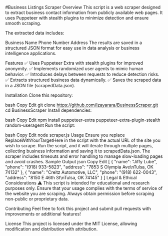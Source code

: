 #Business Listings Scraper
Overview
This script is a web scraper designed to extract business contact information from publicly available web pages. It uses Puppeteer with stealth plugins to minimize detection and ensure smooth scraping.

The extracted data includes:

Business Name
Phone Number
Address
The results are saved in a structured JSON format for easy use in data analysis or business intelligence applications.

Features
✅ Uses Puppeteer Extra with stealth plugins for improved anonymity.
✅ Implements randomized user agents to mimic human behavior.
✅ Introduces delays between requests to reduce detection risks.
✅ Extracts structured business data dynamically.
✅ Saves the scraped data in a JSON file (scrapedData.json).

Installation
Clone this repository:

bash
Copy
Edit
git clone https://github.com/Izayarara/BusinessScraper.git
cd BusinessScraper
Install dependencies:

bash
Copy
Edit
npm install puppeteer-extra puppeteer-extra-plugin-stealth random-useragent
Run the script:

bash
Copy
Edit
node scraper.js
Usage
Ensure you replace ReplaceWithYourTargetHere in the script with the actual URL of the site you wish to scrape.
Run the script, and it will iterate through multiple pages, collecting business information and saving it to scrapedData.json.
The scraper includes timeouts and error handling to manage slow-loading pages and avoid crashes.
Sample Output
json
Copy
Edit
[
  {
    "name": "Jiffy Lube",
    "phone": "(918) 933-5823",
    "address": "7853 S Olympia Ave\nTulsa, OK 74132"
  },
  {
    "name": "Creitz Automotive, LLC",
    "phone": "(918) 622-0043",
    "address": "8150 E 46th St\nTulsa, OK 74145"
  }
]
Legal & Ethical Considerations
⚠️ This script is intended for educational and research purposes only. Ensure that your usage complies with the terms of service of the website you are scraping. Always obtain permission before scraping non-public or proprietary data.

Contributing
Feel free to fork this project and submit pull requests with improvements or additional features!

License
This project is licensed under the MIT License, allowing modification and distribution with attribution.
